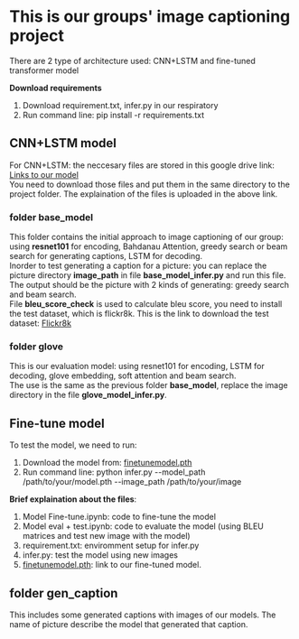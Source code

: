 # This is our groups' image captioning project
There are 2 type of architecture used: CNN+LSTM and fine-tuned transformer model <space><space> 

**Download requirements**
1. Download requirement.txt, infer.py in our respiratory
2. Run command line: pip install -r requirements.txt

## CNN+LSTM model
For CNN+LSTM: the neccesary files are stored in this google drive link: [Links to our model](https://drive.google.com/drive/folders/18v09YgWkQH5rCCGB8Plr1Fp-OlTLNkTo?fbclid=IwZXh0bgNhZW0CMTEAAR1ah52SodFestsqlaHxbEB4d2iKP2dgLleBcdxQ13bLWyEFMmWyYcKlin8_aem_sAZjlE29ETad_xsLIlCspA) <br>
You need to download those files and put them in the same directory to the project folder. The explaination of the files is uploaded in the above link.

### folder base_model
This folder contains the initial approach to image captioning of our group: using **resnet101** for encoding, Bahdanau Attention, greedy search or beam search for generating captions, LSTM for decoding.<br>
Inorder to test generating a caption for a picture: you can replace the picture directory **image_path** in file **base_model_infer.py** and run this file. The output should be the picture with 2 kinds of generating: greedy search and beam search.<br>
File **bleu_score_check** is used to calculate bleu score, you need to install the test dataset, which is flickr8k. This is the link to download the test dataset: [Flickr8k](https://www.kaggle.com/datasets/adityajn105/flickr8k)<br>

### folder glove
This is our evaluation model: using resnet101 for encoding, LSTM for decoding, glove embedding, soft attention and beam search.<br>
The use is the same as the previous folder **base_model**, replace the image directory in the file **glove_model_infer.py**.

## Fine-tune model
To test the model, we need to run:

1. Download the model from: [finetunemodel.pth](https://drive.google.com/file/d/1PriildZeOc9GIVHLfVJPfolMgONJhr0_/view?usp=sharing)
2. Run command line: python infer.py --model_path /path/to/your/model.pth --image_path /path/to/your/image

**Brief explaination about the files**:
1. Model Fine-tune.ipynb: code to fine-tune the model
2. Model eval + test.ipynb: code to evaluate the model (using BLEU matrices and test new image with the model)
3. requirement.txt: enviromment setup for infer.py
4. infer.py: test the model using new images
5. [finetunemodel.pth](https://drive.google.com/file/d/1PriildZeOc9GIVHLfVJPfolMgONJhr0_/view?usp=sharing): link to our fine-tuned model.


## folder gen_caption
This includes some generated captions with images of our models. The name of picture describe the model that generated that caption.
